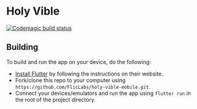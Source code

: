 # Holy Vible
[![Codemagic build status](https://api.codemagic.io/apps/6347c6e822ff8dee2c38937d/6347c6e822ff8dee2c38937c/status_badge.svg)](https://codemagic.io/apps/6347c6e822ff8dee2c38937d/6347c6e822ff8dee2c38937c/latest_build)

## Building

To build and run the app on your device, do the following:

-   [Install Flutter](https://flutter.dev/docs/get-started/install/) by following the instructions on their website.
-   Fork/clone this repo to your computer using `https://github.com/FlicLabs/holy-vible-mobile.git`.
-   Connect your devices/emulators and run the app using `flutter run` in the root of the project directory.
